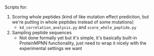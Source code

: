 
Scripts for:
1. Scoring whole peptides (kind of like mutation effect prediction, but we're putting in whole peptides instead of some mutations)
    - `kd_correlation_analysis.py` and `score_whole_peptide.py`
2. Sampling peptide sequences
    - Not done formally yet but it's simple, it's basically built-in ProteinMPNN functionality, just need to wrap it nicely with the experimental settings we want

